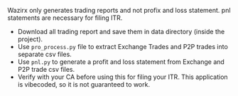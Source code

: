 Wazirx only generates trading reports and not profix and loss statement. pnl statements are necessary for filing ITR.

- Download all trading report and save them in data directory (inside the project).
- Use `pro_process.py` file to extract Exchange Trades and P2P trades into separate csv files.
- Use `pnl.py` to generate a profit and loss statement from Exchange and P2P trade csv files.
- Verify with your CA before using this for filing your ITR. This application is vibecoded, so it is not guaranteed to work.


